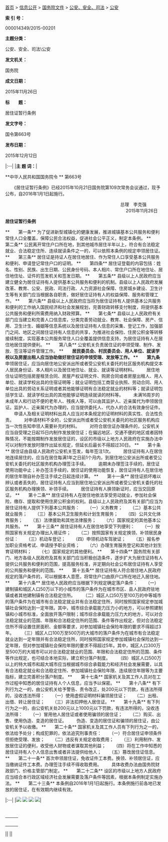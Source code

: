 ---
---

[首页](/index.htm) \> [信息公开](/zhengce/xxgkzl.htm) \> [国务院文件](/zhengce/content/node_330.htm) \> [公安、安全、司法](/zhengce/content/node_330.htm) \> [公安](/zhengce/content/node_330.htm)

**索 引 号：**

000014349/2015-00201

**主题分类：**

公安、安全、司法\\公安

**发文机关：**

国务院

**成文日期：**

2015年11月26日

**标　　题：**

居住证暂行条例

**发文字号：**

国令第663号

**发布日期：**

2015年12月12日

|:--|
|**主 题 词：**|

**中华人民共和国国务院令
** 第663号

　　《居住证暂行条例》已经2015年10月21日国务院第109次常务会议通过，现予公布，自2016年1月1日起施行。

　　　　　　　　　　　　　　　　　　　　　　　　　 　总理　李克强
 　　　　　　　　　　　　　　　　　　　　　　　　　 　　 2015年11月26日

**居住证暂行条例**

**　　第一条** 为了促进新型城镇化的健康发展，推进城镇基本公共服务和便利常住人口全覆盖，保障公民合法权益，促进社会公平正义，制定本条例。
 **　　第二条** 公民离开常住户口所在地，到其他城市居住半年以上，符合有合法稳定就业、合法稳定住所、连续就读条件之一的，可以依照本条例的规定申领居住证。
 **　　第三条** 居住证是持证人在居住地居住、作为常住人口享受基本公共服务和便利、申请登记常住户口的证明。
 **　　第四条** 居住证登载的内容包括：姓名、性别、民族、出生日期、公民身份号码、本人相片、常住户口所在地住址、居住地住址、证件的签发机关和签发日期。
 **　　第五条** 县级以上人民政府应当建立健全为居住证持有人提供基本公共服务和便利的机制。县级以上人民政府发展改革、教育、公安、民政、司法行政、人力资源社会保障、住房城乡建设、卫生计生等有关部门应当根据各自职责，做好居住证持有人的权益保障、服务和管理工作。
 **　　第六条** 县级以上人民政府应当将为居住证持有人提供基本公共服务和便利的工作纳入国民经济和社会发展规划，完善财政转移支付制度，将提供基本公共服务和便利所需费用纳入财政预算。
 **　　第七条** 县级以上人民政府有关部门应当建立和完善人口信息库，分类完善劳动就业、教育、社会保障、房产、信用、卫生计生、婚姻等信息系统以及居住证持有人信息的采集、登记工作，加强部门之间、地区之间居住证持有人信息的共享，为推进社会保险、住房公积金等转移接续制度，实现基本公共服务常住人口全覆盖提供信息支持，为居住证持有人在居住地居住提供便利。
 **　　第八条** 公安机关负责居住证的申领受理、制作、发放、签注等证件管理工作。
 **　　**居民委员会、村民委员会、用人单位、就读学校以及房屋出租人应当协助做好居住证的申领受理、发放等工作。
 **　　第九条** 申领居住证，应当向居住地公安派出所或者受公安机关委托的社区服务机构提交本人居民身份证、本人相片以及居住地住址、就业、就读等证明材料。
 　　居住地住址证明包括房屋租赁合同、房屋产权证明文件、购房合同或者房屋出租人、用人单位、就读学校出具的住宿证明等；就业证明包括工商营业执照、劳动合同、用人单位出具的劳动关系证明或者其他能够证明有合法稳定就业的材料等；就读证明包括学生证、就读学校出具的其他能够证明连续就读的材料等。
 　　未满16周岁的未成年人和行动不便的老年人、残疾人等，可以由其监护人、近亲属代为申领居住证。监护人、近亲属代为办理的，应当提供委托人、代办人的合法有效身份证件。
 　　申请人及相关证明材料出具人应当对本条规定的证明材料的真实性、合法性负责。
 　　对申请材料不全的，公安派出所或者受公安机关委托的社区服务机构应当一次性告知申领人需要补充的材料。
 　　对符合居住证办理条件的，公安机关应当自受理之日起15日内制作发放居住证；在偏远地区、交通不便的地区或者因特殊情况，不能按期制作发放居住证的，设区的市级以上地方人民政府在实施办法中可以对制作发放时限作出延长规定，但延长后最长不得超过30日。
 **　　第十条** 居住证由县级人民政府公安机关签发，每年签注1次。
 　　居住证持有人在居住地连续居住的，应当在居住每满1年之日前1个月内，到居住地公安派出所或者受公安机关委托的社区服务机构办理签注手续。
 　　逾期未办理签注手续的，居住证使用功能中止；补办签注手续的，居住证的使用功能恢复，居住证持有人在居住地的居住年限自补办签注手续之日起连续计算。
 **　　第十一条** 居住证损坏难以辨认或者丢失的，居住证持有人应当到居住地公安派出所或者受公安机关委托的社区服务机构办理换领、补领手续。
 　　居住证持有人换领新证时，应当交回原证。
 **　　第十二条** 居住证持有人在居住地依法享受劳动就业，参加社会保险，缴存、提取和使用住房公积金的权利。县级以上人民政府及其有关部门应当为居住证持有人提供下列基本公共服务：
 　　（一）义务教育；
 　　（二）基本公共就业服务；
 　　（三）基本公共卫生服务和计划生育服务；
 　　（四）公共文化体育服务；
 　　（五）法律援助和其他法律服务；
 　　（六）国家规定的其他基本公共服务。
 **　　第十三条** 居住证持有人在居住地享受下列便利：
 　　（一）按照国家有关规定办理出入境证件；
 　　（二）按照国家有关规定换领、补领居民身份证：
 　　（三）机动车登记；
 　　（四）申领机动车驾驶证；
 　　（五）报名参加职业资格考试、申请授予职业资格；
 　　（六）办理生育服务登记和其他计划生育证明材料；
 　　（七）国家规定的其他便利。
 **　　第十四条** 国务院有关部门、地方各级人民政府及其有关部门应当积极创造条件，逐步扩大为居住证持有人提供公共服务和便利的范围，提高服务标准，并定期向社会公布居住证持有人享受的公共服务和便利的范围。
 **　　第十五条** 居住证持有人符合居住地人民政府规定的落户条件的，可以根据本人意愿，将常住户口由原户口所在地迁入居住地。
 **　　第十六条** 居住地人民政府应当根据下列规定确定落户条件：
 　　（一）建制镇和城区人口50万以下的小城市的落户条件为在城市市区、县人民政府驻地镇或者其他建制镇有合法稳定住所。
 　　（二）城区人口50万至100万的中等城市的落户条件为在城市有合法稳定就业并有合法稳定住所，同时按照国家规定参加城镇社会保险达到一定年限。其中，城市综合承载能力压力小的地方，可以参照建制镇和小城市标准，全面放开落户限制；城市综合承载能力压力大的地方，可以对合法稳定就业的范围、年限和合法稳定住所的范围、条件等作出规定，但对合法稳定住所不得设置住房面积、金额等要求，对参加城镇社会保险年限的要求不得超过3年。
 　　（三）城区人口100万至500万的大城市的落户条件为在城市有合法稳定就业达到一定年限并有合法稳定住所，同时按照国家规定参加城镇社会保险达到一定年限，但对参加城镇社会保险年限的要求不得超过5年。其中，城区人口300万至500万的大城市可以对合法稳定就业的范围、年限和合法稳定住所的范围、条件等作出规定，也可结合本地实际，建立积分落户制度。
 　　（四）城区人口500万以上的特大城市和超大城市应当根据城市综合承载能力和经济社会发展需要，以具有合法稳定就业和合法稳定住所、参加城镇社会保险年限、连续居住年限等为主要指标，建立完善积分落户制度。
 **　　第十七条** 国家机关及其工作人员对在工作过程中知悉的居住证持有人个人信息，应当予以保密。
 **　　第十八条** 有下列行为之一的，由公安机关给予警告、责令改正，处200元以下罚款，有违法所得的，没收违法所得：
 　　（一）使用虚假证明材料骗领居住证；
 　　（二）出租、出借、转让居住证；
 　　（三）非法扣押他人居住证。
 **　　第十九条** 有下列行为之一的，由公安机关处200元以上1000元以下罚款，有违法所得的，没收违法所得：
 　　（一）冒用他人居住证或者使用骗领的居住证；
 　　（二）购买、出售、使用伪造、变造的居住证。
 　　伪造、变造的居住证和骗领的居住证，由公安机关予以收缴。
 **　　第二十条** 国家机关及其工作人员有下列行为之一的，依法给予处分；构成犯罪的，依法追究刑事责任：
 　　（一）符合居住证申领条件但拒绝受理、发放；
 　　（二）违反有关规定收取费用；
 　　（三）利用制作、发放居住证的便利，收受他人财物或者谋取其他利益；
 　　（四）将在工作中知悉的居住证持有人个人信息出售或者非法提供给他人；
 　　（五）篡改居住证信息。
 **　　第二十一条** 首次申领居住证，免收证件工本费。换领、补领居住证，应当缴纳证件工本费。办理签注手续不得收取费用。
 　　具体收费办法由国务院财政部门、价格主管部门制定。
 **　　第二十二条** 设区的市级以上地方人民政府应当结合本行政区域经济社会发展需要及落户条件等因素，根据本条例制定实施办法。
 **　　第二十三条** 本条例自2016年1月1日起施行。本条例施行前各地已发放的居住证，在有效期内继续有效。

|:--|
|![](http://www.gov.cn/zhengce/130.files/sendmail.gif) [![](http://www.gov.cn/zhengce/130.files/save.gif)](/zhengce/content/2015-12/12/content_10398.htm#) [![](http://www.gov.cn/zhengce/130.files/openpage.gif)](/zhengce/content/2015-12/12/content_10398.htm#) [![](http://www.gov.cn/zhengce/130.files/close.gif)](/zhengce/content/2015-12/12/content_10398.htm#)|

 

<table>
<colgroup>
<col width="50%" />
<col width="50%" />
</colgroup>
<tbody>
<tr class="odd">
<td align="left"><a href="http://www.gov.cn/share.gwd.gov.cn/"></a>
<a href="#"></a> <a href="#"></a> <a href="#"></a>  </td>
</tr>
</tbody>
</table>

||
||


